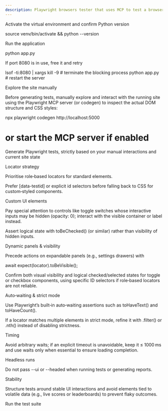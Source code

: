 ```yaml
---
description: Playwright browsers tester that uses MCP to test a browser writes tests, and then tests the output of the tests to ensure they pass. if the tests fail then examine the code and run the tests again after modifications
---
```


Activate the virtual environment and confirm Python version

source venv/bin/activate && python --version

Run the application

python app.py

If port 8080 is in use, free it and retry

lsof -ti:8080 | xargs kill -9   # terminate the blocking process
python app.py                   # restart the server

Explore the site manually

Before generating tests, manually explore and interact with the running site using the Playwright MCP server (or codegen) to inspect the actual DOM structure and CSS styles:

npx playwright codegen http://localhost:5000
# or start the MCP server if enabled

Generate Playwright tests, strictly based on your manual interactions and current site state

Locator strategy

Prioritise role‑based locators for standard elements.

Prefer [data-testid] or explicit id selectors before falling back to CSS for custom‑styled components.

Custom UI elements

Pay special attention to controls like toggle switches whose interactive inputs may be hidden (opacity: 0); interact with the visible container or label instead.

Assert logical state with toBeChecked() (or similar) rather than visibility of hidden inputs.

Dynamic panels & visibility

Precede actions on expandable panels (e.g., settings drawers) with

await expect(locator).toBeVisible();

Confirm both visual visibility and logical checked/selected states for toggle or checkbox components, using specific ID selectors if role‑based locators are not reliable.

Auto‑waiting & strict mode

Use Playwright’s built‑in auto‑waiting assertions such as toHaveText() and toHaveCount().

If a locator matches multiple elements in strict mode, refine it with .filter() or .nth() instead of disabling strictness.

Timing

Avoid arbitrary waits; if an explicit timeout is unavoidable, keep it ≤ 1000 ms and use waits only when essential to ensure loading completion.

Headless runs

Do not pass --ui or --headed when running tests or generating reports.

Stability

Structure tests around stable UI interactions and avoid elements tied to volatile data (e.g., live scores or leaderboards) to prevent flaky outcomes.

Run the test suite